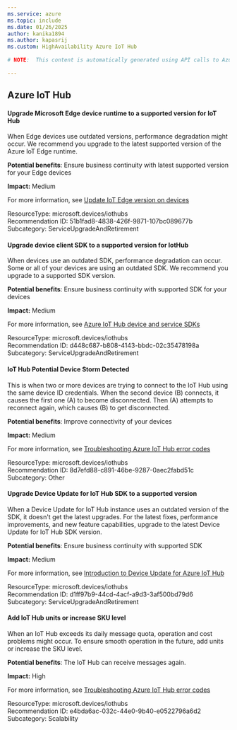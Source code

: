 ```yaml
---
ms.service: azure
ms.topic: include
ms.date: 01/26/2025
author: kanika1894
ms.author: kapasrij
ms.custom: HighAvailability Azure IoT Hub
  
# NOTE:  This content is automatically generated using API calls to Azure. Any edits made on these files will be overwritten in the next run of the script. 
  
---
```

  
## Azure IoT Hub  
  
<!--51b1fad8-4838-426f-9871-107bc089677b_begin-->

#### Upgrade Microsoft Edge device runtime to a supported version for IoT Hub  
  
When Edge devices use outdated versions, performance degradation might occur. We recommend you upgrade to the latest supported version of the Azure IoT Edge runtime.  
  
**Potential benefits**: Ensure business continuity with latest supported version for your Edge devices  

**Impact:** Medium
  
For more information, see [Update IoT Edge version on devices ](https://aka.ms/IOTEdgeSDKCheck)  

ResourceType: microsoft.devices/iothubs  
Recommendation ID: 51b1fad8-4838-426f-9871-107bc089677b  
Subcategory: ServiceUpgradeAndRetirement

<!--51b1fad8-4838-426f-9871-107bc089677b_end-->

<!--d448c687-b808-4143-bbdc-02c35478198a_begin-->

#### Upgrade device client SDK to a supported version for IotHub  
  
When devices use an outdated SDK, performance degradation can occur. Some or all of your devices are using an outdated SDK. We recommend you upgrade to a supported SDK version.  
  
**Potential benefits**: Ensure business continuity with supported SDK for your devices  

**Impact:** Medium
  
For more information, see [Azure IoT Hub device and service SDKs ](https://aka.ms/iothubsdk)  

ResourceType: microsoft.devices/iothubs  
Recommendation ID: d448c687-b808-4143-bbdc-02c35478198a  
Subcategory: ServiceUpgradeAndRetirement

<!--d448c687-b808-4143-bbdc-02c35478198a_end-->

<!--8d7efd88-c891-46be-9287-0aec2fabd51c_begin-->

#### IoT Hub Potential Device Storm Detected  
  
This is when two or more devices are trying to connect to the IoT Hub using the same device ID credentials. When the second device (B) connects, it causes the first one (A) to become disconnected. Then (A) attempts to reconnect again, which causes (B) to get disconnected.  
  
**Potential benefits**: Improve connectivity of your devices  

**Impact:** Medium
  
For more information, see [Troubleshooting Azure IoT Hub error codes ](https://aka.ms/IotHubDeviceStorm)  

ResourceType: microsoft.devices/iothubs  
Recommendation ID: 8d7efd88-c891-46be-9287-0aec2fabd51c  
Subcategory: Other

<!--8d7efd88-c891-46be-9287-0aec2fabd51c_end-->

<!--d1ff97b9-44cd-4acf-a9d3-3af500bd79d6_begin-->

#### Upgrade Device Update for IoT Hub SDK to a supported version  
  
When a Device Update for IoT Hub instance uses an outdated version of the SDK, it doesn't get the latest upgrades. For the latest fixes, performance improvements, and new feature capabilities, upgrade to the latest Device Update for IoT Hub SDK version.  
  
**Potential benefits**: Ensure business continuity with supported SDK  

**Impact:** Medium
  
For more information, see [Introduction to Device Update for Azure IoT Hub ](/azure/iot-hub-device-update/understand-device-update)  

ResourceType: microsoft.devices/iothubs  
Recommendation ID: d1ff97b9-44cd-4acf-a9d3-3af500bd79d6  
Subcategory: ServiceUpgradeAndRetirement

<!--d1ff97b9-44cd-4acf-a9d3-3af500bd79d6_end-->

<!--e4bda6ac-032c-44e0-9b40-e0522796a6d2_begin-->

#### Add IoT Hub units or increase SKU level  
  
When an IoT Hub exceeds its daily message quota, operation and cost problems might occur. To ensure smooth operation in the future, add units or increase the SKU level.  
  
**Potential benefits**: The IoT Hub can receive messages again.  

**Impact:** High
  
For more information, see [Troubleshooting Azure IoT Hub error codes ](/azure/iot-hub/troubleshoot-error-codes#403002-iothubquotaexceeded)  

ResourceType: microsoft.devices/iothubs  
Recommendation ID: e4bda6ac-032c-44e0-9b40-e0522796a6d2  
Subcategory: Scalability

<!--e4bda6ac-032c-44e0-9b40-e0522796a6d2_end-->

<!--articleBody-->
